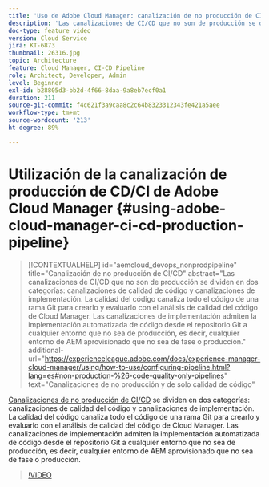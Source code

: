 ```yaml
---
title: 'Uso de Adobe Cloud Manager: canalización de no producción de CI/CD'
description: 'Las canalizaciones de CI/CD que no son de producción se dividen en dos categorías: canalizaciones de calidad de código y canalizaciones de implementación. La calidad del código canaliza todo el código de una rama Git para crearlo y evaluarlo con el análisis de calidad del código de Cloud Manager. Las canalizaciones de implementación admiten la implementación automatizada de código desde el repositorio Git a cualquier entorno que no sea de producción, es decir, cualquier entorno de AEM aprovisionado que no sea de fase o producción.'
doc-type: feature video
version: Cloud Service
jira: KT-6873
thumbnail: 26316.jpg
topic: Architecture
feature: Cloud Manager, CI-CD Pipeline
role: Architect, Developer, Admin
level: Beginner
exl-id: b28805d3-bb2d-4f66-8daa-9a8eb7ecf0a1
duration: 211
source-git-commit: f4c621f3a9caa8c2c64b8323312343fe421a5aee
workflow-type: tm+mt
source-wordcount: '213'
ht-degree: 89%

---
```


# Utilización de la canalización de producción de CD/CI de Adobe Cloud Manager {#using-adobe-cloud-manager-ci-cd-production-pipeline}

>[!CONTEXTUALHELP]
>id="aemcloud_devops_nonprodpipeline"
>title="Canalización de no producción de CI/CD"
>abstract="Las canalizaciones de CI/CD que no son de producción se dividen en dos categorías: canalizaciones de calidad de código y canalizaciones de implementación. La calidad del código canaliza todo el código de una rama Git para crearlo y evaluarlo con el análisis de calidad del código de Cloud Manager. Las canalizaciones de implementación admiten la implementación automatizada de código desde el repositorio Git a cualquier entorno que no sea de producción, es decir, cualquier entorno de AEM aprovisionado que no sea de fase o producción."
>additional-url="https://experienceleague.adobe.com/docs/experience-manager-cloud-manager/using/how-to-use/configuring-pipeline.html?lang=es#non-production-%26-code-quality-only-pipelines" text="Canalizaciones de no producción y de solo calidad de código"

[Canalizaciones de no producción de CI/CD](https://experienceleague.adobe.com/docs/experience-manager-cloud-manager/using/how-to-use/configuring-pipeline.html?lang=es#non-production-%26-code-quality-only-pipelines) se dividen en dos categorías: canalizaciones de calidad del código y canalizaciones de implementación. La calidad del código canaliza todo el código de una rama Git para crearlo y evaluarlo con el análisis de calidad del código de Cloud Manager. Las canalizaciones de implementación admiten la implementación automatizada de código desde el repositorio Git a cualquier entorno que no sea de producción, es decir, cualquier entorno de AEM aprovisionado que no sea de fase o producción.

>[!VIDEO](https://video.tv.adobe.com/v/26316?quality=12&learn=on)
